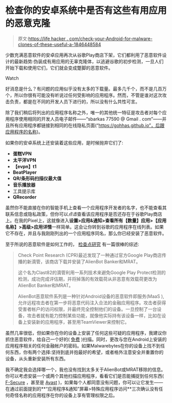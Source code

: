 # 检查你的安卓系统中是否有这些有用应用的恶意克隆

> 原文:[https://life hacker . com/check-your-Android-for-malware-clones-of-these-useful-a-1846448584](https://lifehacker.com/check-your-android-for-malware-clones-of-these-useful-a-1846448584)

少数充满恶意软件的安卓应用再次从谷歌Play商店下架，它们都利用了恶意软件设计的最新趋势:伪装成有用应用的无辜克隆体，以逃避谷歌的初步检测，一旦人们开始下载和使用它们，它们就会变成蹩脚的恶意软件。

Watch

好消息是什么？有问题的应用似乎没有太多的下载量。最多几千个，而不是几百万个，所以你很有可能没有听说过任何受影响的应用程序。然而，不管是谁对这次攻击负责，都是在不同的开发人员下进行的，所以没有什么共性可言。

除了我们稍后将列出的应用程序名称之外，唯一的其他统一特征是攻击者对每个应用程序使用相同的开发人员电子邮件——“sbarkas 77590 @ Gmail . com”——并且所有应用程序都链接到相同的在线隐私页面(“https://gohhas.github.io”，后跟应用程序的名称)。

如果你的安卓系统上还安装着这些应用，是时候抛弃它们了:

*   **蛋糕VPN**
*   **太平洋VPN**
*   **【evpn】t1**
*   **BeatPlayer**
*   **QR/条形码扫描仪最大值**
*   **音乐播放器**
*   工具提示库
*   **QRecorder**

虽然你不能直接在你的智能手机上查看一个应用程序开发者的名字，也不能查看其联系信息或隐私政策，但你可以*点击*查看该应用程序是否还存在于谷歌Play商店上。在我的Pixel上，这就像进入**设置>应用&通知>查看所有【数量】应用>【应用名称】>高级>应用详情**一样简单。这会让你转到谷歌的应用程序在线列表。如果它不存在，并且与我刚刚列出的一个应用程序同名，那么你已经安装了恶意软件。

至于所说的恶意软件是如何工作的， [检查点研究](https://research.checkpoint.com/2021/clast82-a-new-dropper-on-google-play-dropping-the-alienbot-banker-and-mrat/) 有一篇很棒的综述:

> Check Point Research (CPR)最近发现了一种通过官方Google Play商店传播的新滴管，该商店下载并安装了AlienBot Banker和MRAT。
> 
> 这个名为Clast82的滴管利用一系列技术来避免Google Play Protect检测的检测，成功完成评估期，并将掉落的有效载荷从非恶意有效载荷更改为AlienBot Banker和MRAT。
> 
> AlienBot恶意软件系列是一种针对Android设备的恶意软件即服务(MaaS ),允许远程攻击者在第一步将恶意代码注入合法的金融应用程序。攻击者获得受害者帐户的访问权限，并最终完全控制他们的设备。一旦控制了一台设备，攻击者就有能力控制某些功能，就像他实际持有该设备一样，比如在设备上安装新的应用程序，甚至用TeamViewer来控制它。

虽然几率很低，但如果你在你的设备上安装了任何这些可疑的应用程序，我建议你抓住恶意软件，给自己一个好的( [免费](https://play.google.com/store/apps/details?id=org.malwarebytes.antimalware&hl=en_US&gl=US) )扫描。同时，更改与您在Android上安装的应用程序相关的任何金融帐户的密码。如果Malwarebytes在你的设备上找不到任何东西，你有两个选择:坚持到底并抱最好的希望，或者格外注意安全并重置你的设备，从头重新安装所有东西。

我不确定我会选择哪一个，我也没有找到太多关于AlienBot或MRAT移除的信息。你可以考虑安装一个或两个其他扫描应用程序，看看它们是否能捕捉到任何东西( [F-Secure](https://play.google.com/store/apps/details?id=com.fsecure.ms.dc&hl=en_US&gl=US) ，甚至是 [Avast](https://play.google.com/store/apps/details?id=com.avast.android.mobilesecurity&hl=en_US&gl=US) )，如果每个人都同意没有问题，你可以让它发生——在通过前面提到的**“应用程序&通知”屏幕>特殊应用程序访问**三次确认没有任何奇怪名称的应用程序在你的设备上享有管理权限之后。